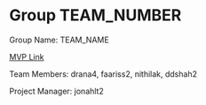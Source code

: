 # Group TEAM_NUMBER
Group Name: TEAM_NAME

[MVP Link](http://cs196.cs.illinois.edu)

Team Members: drana4, faariss2, nithilak, ddshah2

Project Manager: jonahlt2
